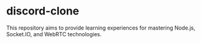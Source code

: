 # discord-clone
This repository aims to provide learning experiences for mastering Node.js, Socket.IO, and WebRTC technologies.
